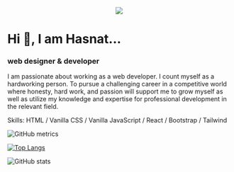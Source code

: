 <p align="center">
  <img src="http://ah-logo.surge.sh/logo100.png" />
</p>

# Hi 👋, I am Hasnat...

### web designer & developer 
I am passionate about working as a web developer.
I count myself as a hardworking person. To pursue a challenging career in a competitive world where honesty, hard work, and passion will support me to grow myself as well as utilize my knowledge and expertise for professional development in the relevant field.

Skills: HTML / Vanilla CSS /  Vanilla JavaScript / React /  Bootstrap / Tailwind  

![GitHub metrics](https://metrics.lecoq.io/aHasnat1997)

[![Top Langs](https://github-readme-stats.vercel.app/api/top-langs/?username=aHasnat1997)](https://github.com/anuraghazra/github-readme-stats)

![GitHub stats](https://github-readme-stats.vercel.app/api?username=aHasnat1997&show_icons=true&theme=radical)
